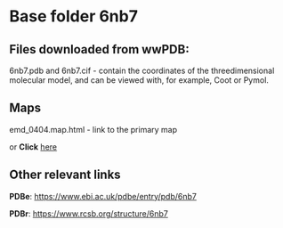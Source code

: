 # Base folder 6nb7

## Files downloaded from wwPDB:

6nb7.pdb and 6nb7.cif - contain the coordinates of the threedimensional molecular model, and can be viewed with, for example, Coot or Pymol.

## Maps

emd_0404.map.html - link to the primary map 

or **Click** [here](AHTMLA) 

## Other relevant links 
**PDBe**:  https://www.ebi.ac.uk/pdbe/entry/pdb/6nb7
 
**PDBr**: https://www.rcsb.org/structure/6nb7 

